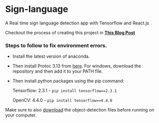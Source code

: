 # Sign-language
A Real time sign language detection app with Tensorflow and React.js

Checkout the process of creating this project in **[This Blog Post](https://nigamavykari.bloggi.co/sign-language-detection-with-tensorflow)**

### Steps to follow to fix environment errors.

- Install the latest version of anaconda.

- Then install Protoc 3.13 from [here](https://github.com/protocolbuffers/protobuf/releases). For windows, download the repository and then add it to your PATH file. 

- Then install python packages using the pip command: 

  Tensorflow: 2.3.1 - `pip install tensorflow==2.3.1`
  
  OpenCV: 4.4.0  - `pip install tensorflow==4.4.0`
  

Make sure to also [download](https://github.com/Nigama-oss/Tensorflow) the object-detection files before running on your computer.
